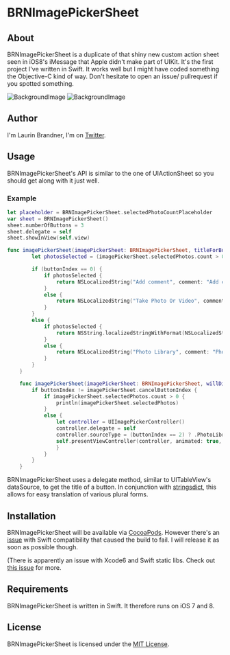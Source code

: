 # BRNImagePickerSheet

## About
BRNImagePickerSheet is a duplicate of that shiny new custom action sheet seen in iOS8's iMessage that Apple didn't make part of UIKit. It's the first project I've written in Swift. It works well but I might have coded something the Objective-C kind of way. Don't hesitate to open an issue/ pullrequest if you spotted something.

![BackgroundImage](https://raw.github.com/larcus94/BRNImagePickerSheet/master/Screenshots/BRNImagePickerSheet-about.png)
![BackgroundImage](https://raw.github.com/larcus94/BRNImagePickerSheet/master/Screenshots/BRNImagePickerSheet-about-selected.png)

## Author
I'm Laurin Brandner, I'm on [Twitter](https://twitter.com/larcus94).

## Usage
BRNImagePickerSheet's API is similar to the one of UIActionSheet so you should get along with it just well.

### Example

```swift
let placeholder = BRNImagePickerSheet.selectedPhotoCountPlaceholder
var sheet = BRNImagePickerSheet()
sheet.numberOfButtons = 3
sheet.delegate = self
sheet.showInView(self.view)
```

```swift
func imagePickerSheet(imagePickerSheet: BRNImagePickerSheet, titleForButtonAtIndex buttonIndex: Int) -> String {
        let photosSelected = (imagePickerSheet.selectedPhotos.count > 0)

        if (buttonIndex == 0) {
            if photosSelected {
                return NSLocalizedString("Add comment", comment: "Add comment")
            }
            else {
                return NSLocalizedString("Take Photo Or Video", comment: "Take Photo Or Video")
            }
        }
        else {
            if photosSelected {
                return NSString.localizedStringWithFormat(NSLocalizedString("BRNImagePickerSheet.button1.Send %lu Photo", comment: "The secondary title of the image picker sheet to send the photos"), imagePickerSheet.selectedPhotos.count)
            }
            else {
                return NSLocalizedString("Photo Library", comment: "Photo Library")
            }
        }
    }

    func imagePickerSheet(imagePickerSheet: BRNImagePickerSheet, willDismissWithButtonIndex buttonIndex: Int) {
        if buttonIndex != imagePickerSheet.cancelButtonIndex {
            if imagePickerSheet.selectedPhotos.count > 0 {
                println(imagePickerSheet.selectedPhotos)
            }
            else {
                let controller = UIImagePickerController()
                controller.delegate = self
                controller.sourceType = (buttonIndex == 2) ? .PhotoLibrary : .Camera
                self.presentViewController(controller, animated: true, completion: nil)
                }
            }
        }
    }

```
BRNImagePickerSheet uses a delegate method, similar to UITableView's dataSource, to get the title of a button. In conjunction with [stringsdict](https://developer.apple.com/library/ios/documentation/MacOSX/Conceptual/BPInternational/StringsdictFileFormat/StringsdictFileFormat.html), this allows for easy translation of various plural forms.

## Installation

BRNImagePickerSheet will be available via [CocoaPods](http://cocoapods.org). However there's an [issue](https://github.com/CocoaPods/CocoaPods/issues/2226) with Swift compatibility that caused the build to fail. I will release it as soon as possible though.

<!---
BRNImagePickerSheet is available via [CocoaPods](http://cocoapods.org).

To install add the following line to your Podfile:

    pod 'BRNImagePickerSheet'

-->

(There is apparently an issue with Xcode6 and Swift static libs. Check out [this issue](https://github.com/CocoaPods/CocoaPods/issues/2226) for more.

## Requirements
BRNImagePickerSheet is written in Swift. It therefore runs on iOS 7 and 8.

## License
BRNImagePickerSheet is licensed under the [MIT License](http://opensource.org/licenses/mit-license.php).
